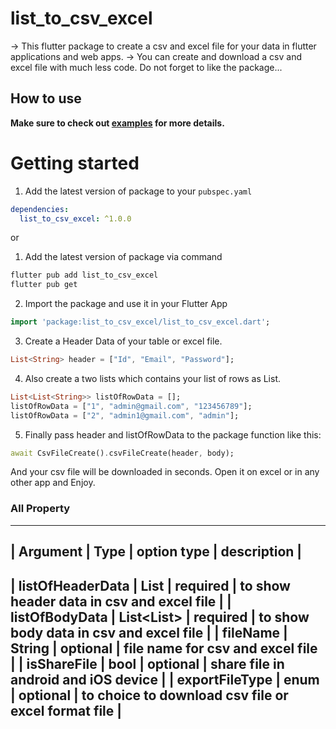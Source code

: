 # list_to_csv_excel

-> This flutter package to create a csv and excel file for your data in flutter applications and web apps.
-> You can create and download a csv and excel file with much less code. Do not forget to like the package...

## How to use
**Make sure to check out [examples](https://github.com/NikunjBhanderi/list_to_csv_excel/blob/version-1.0.0/example/lib/main.dart) for more details.**


# Getting started
1. Add the latest version of package to your `pubspec.yaml`

```yaml
dependencies:
  list_to_csv_excel: ^1.0.0
```

or

1. Add the latest version of package via command

```bash
flutter pub add list_to_csv_excel
flutter pub get
```


2. Import the package and use it in your Flutter App
```dart
import 'package:list_to_csv_excel/list_to_csv_excel.dart';
```

3. Create a Header Data of your table or excel file.
```dart
List<String> header = ["Id", "Email", "Password"];
```


4. Also create a two lists which contains your list of rows as List.
```dart
List<List<String>> listOfRowData = [];
listOfRowData = ["1", "admin@gmail.com", "123456789"];
listOfRowData = ["2", "admin1@gmail.com", "admin"];
```


5. Finally pass header and listOfRowData to the package function like this:
```dart
await CsvFileCreate().csvFileCreate(header, body);
```
And your csv file will be downloaded in seconds. Open it on excel or in any other app and Enjoy.

### All Property

-------------------------------------------------------------------------------------------------------------
| Argument         | Type               | option type | description                                         |
-------------------------------------------------------------------------------------------------------------
| listOfHeaderData | List<String>       | required    | to show header data in csv and excel file           |
| listOfBodyData   | List<List<String>> | required    | to show body data in csv and excel file             |
| fileName         | String             | optional    | file name for csv and excel file                    |
| isShareFile      | bool               | optional    | share file in android and iOS device                |
| exportFileType   | enum               | optional    | to choice to download csv file or excel format file |
-------------------------------------------------------------------------------------------------------------
